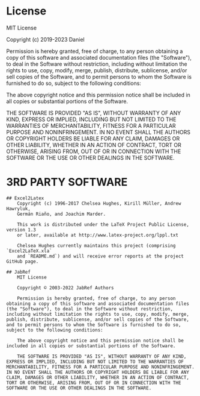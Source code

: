 # License
MIT License

Copyright (c) 2019-2023 Daniel

Permission is hereby granted, free of charge, to any person obtaining a copy
of this software and associated documentation files (the "Software"), to deal
in the Software without restriction, including without limitation the rights
to use, copy, modify, merge, publish, distribute, sublicense, and/or sell
copies of the Software, and to permit persons to whom the Software is
furnished to do so, subject to the following conditions:

The above copyright notice and this permission notice shall be included in all
copies or substantial portions of the Software.

THE SOFTWARE IS PROVIDED "AS IS", WITHOUT WARRANTY OF ANY KIND, EXPRESS OR
IMPLIED, INCLUDING BUT NOT LIMITED TO THE WARRANTIES OF MERCHANTABILITY,
FITNESS FOR A PARTICULAR PURPOSE AND NONINFRINGEMENT. IN NO EVENT SHALL THE
AUTHORS OR COPYRIGHT HOLDERS BE LIABLE FOR ANY CLAIM, DAMAGES OR OTHER
LIABILITY, WHETHER IN AN ACTION OF CONTRACT, TORT OR OTHERWISE, ARISING FROM,
OUT OF OR IN CONNECTION WITH THE SOFTWARE OR THE USE OR OTHER DEALINGS IN THE
SOFTWARE.

# 3RD PARTY SOFTWARE
	
	## Excel2Latex
		Copyright (c) 1996-2017 Chelsea Hughes, Kirill Müller, Andrew Hawryluk,
		Germán Riaño, and Joachim Marder.

		This work is distributed under the LaTeX Project Public License, version 1.3
		or later, available at http://www.latex-project.org/lppl.txt

		Chelsea Hughes currently maintains this project (comprising `Excel2LaTeX.xla`
		and `README.md`) and will receive error reports at the project GitHub page.
		
	## JabRef
		MIT License

		Copyright © 2003-2022 JabRef Authors

		Permission is hereby granted, free of charge, to any person obtaining a copy of this software and associated documentation files (the "Software"), to deal in the Software without restriction, including without limitation the rights to use, copy, modify, merge, publish, distribute, sublicense, and/or sell copies of the Software, and to permit persons to whom the Software is furnished to do so, subject to the following conditions:

		The above copyright notice and this permission notice shall be included in all copies or substantial portions of the Software.

		THE SOFTWARE IS PROVIDED "AS IS", WITHOUT WARRANTY OF ANY KIND, EXPRESS OR IMPLIED, INCLUDING BUT NOT LIMITED TO THE WARRANTIES OF MERCHANTABILITY, FITNESS FOR A PARTICULAR PURPOSE AND NONINFRINGEMENT. IN NO EVENT SHALL THE AUTHORS OR COPYRIGHT HOLDERS BE LIABLE FOR ANY CLAIM, DAMAGES OR OTHER LIABILITY, WHETHER IN AN ACTION OF CONTRACT, TORT OR OTHERWISE, ARISING FROM, OUT OF OR IN CONNECTION WITH THE SOFTWARE OR THE USE OR OTHER DEALINGS IN THE SOFTWARE.